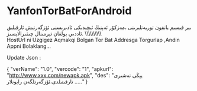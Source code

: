 YanfonTorBatForAndroid
======================

بىر قىسىم يانفون توربەتلىرىنى ،مەزكۇر ئەپنىڭ ئىچىدىكى ئادىرىسنى ئۆزگەرتىش ئارقىلىق ئاددىي بولغان تېرمىنال چىقىرالايسىز.
\\\\\\\\\\\\\\\\\\\\\
HostUrl ni Uzgigez Aqmakqi Bolgan Tor Bat Addresga Torgurlap ,Andin Appni Bolaklang...


Update Json :

  {
    "verName": "1.0", 
    "vercode": "1", 
    "apkurl": "http://www.xxx.com/newapk.apk", 
    "des": "يېڭى نەشىرى تارقىتىلدى،ئۆزگەرتلگەن رايونلار ....."
}
